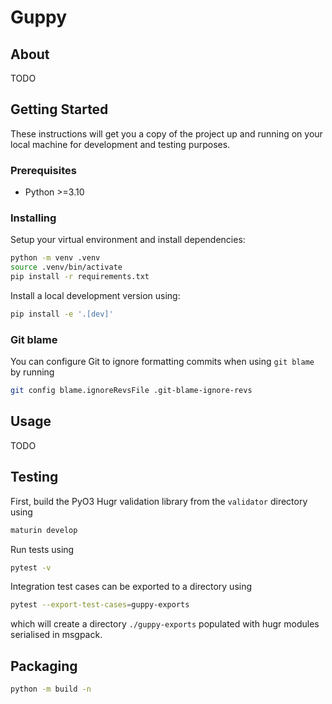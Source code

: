 # Guppy

## About

TODO

## Getting Started

These instructions will get you a copy of the project up and running on your local machine for development and testing purposes.

### Prerequisites

- Python >=3.10

### Installing

Setup your virtual environment and install dependencies:

```sh
python -m venv .venv
source .venv/bin/activate
pip install -r requirements.txt
```

Install a local development version using:

```sh
pip install -e '.[dev]'
```

### Git blame

You can configure Git to ignore formatting commits when using `git blame` by running

```sh
git config blame.ignoreRevsFile .git-blame-ignore-revs
```

## Usage

TODO

## Testing

First, build the PyO3 Hugr validation library from the `validator` directory using

```sh
maturin develop
```

Run tests using

```sh
pytest -v
```

Integration test cases can be exported to a directory using

```sh
pytest --export-test-cases=guppy-exports

```

which will create a directory `./guppy-exports` populated with hugr modules serialised in msgpack.

## Packaging

```sh
python -m build -n
```
